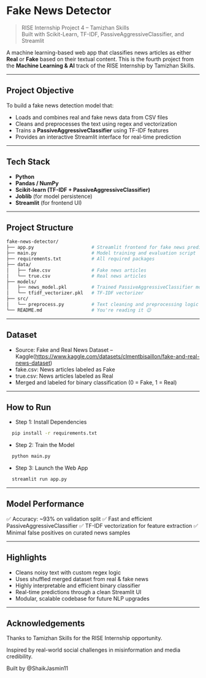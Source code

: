 #  Fake News Detector

> RISE Internship Project 4 – Tamizhan Skills  
> Built with Scikit-Learn, TF-IDF, PassiveAggressiveClassifier, and Streamlit

A machine learning-based web app that classifies news articles as either **Real** or **Fake** based on their textual content. This is the fourth project from the **Machine Learning & AI** track of the RISE Internship by Tamizhan Skills.

---

##  Project Objective

To build a fake news detection model that:
  - Loads and combines real and fake news data from CSV files
  - Cleans and preprocesses the text using regex and vectorization
  - Trains a **PassiveAggressiveClassifier** using TF-IDF features
  - Provides an interactive Streamlit interface for real-time prediction

---

##  Tech Stack

- **Python**
- **Pandas / NumPy**
- **Scikit-learn (TF-IDF + PassiveAggressiveClassifier)**
- **Joblib** (for model persistence)
- **Streamlit** (for frontend UI)

---

##  Project Structure

```bash
fake-news-detector/
├── app.py                     # Streamlit frontend for fake news prediction
├── main.py                    # Model training and evaluation script
├── requirements.txt           # All required packages
├── data/
│   ├── fake.csv               # Fake news articles
│   └── true.csv               # Real news articles
├── models/
│   ├── news_model.pkl         # Trained PassiveAggressiveClassifier model
│   └── tfidf_vectorizer.pkl   # TF-IDF vectorizer
├── src/
│   └── preprocess.py          # Text cleaning and preprocessing logic
└── README.md                  # You're reading it 😉
```

---

## Dataset

- Source: Fake and Real News Dataset – Kaggle(https://www.kaggle.com/datasets/clmentbisaillon/fake-and-real-news-dataset)
- fake.csv: News articles labeled as Fake
- true.csv: News articles labeled as Real
- Merged and labeled for binary classification (0 = Fake, 1 = Real)

---

## How to Run

- Step 1: Install Dependencies
  
```bash
  pip install -r requirements.txt
```

- Step 2: Train the Model
  
```bash
  python main.py
```

- Step 3: Launch the Web App
  
```bash
  streamlit run app.py
```

  ---

## Model Performance

✅ Accuracy: ~93% on validation split
✅ Fast and efficient PassiveAggressiveClassifier
✅ TF-IDF vectorization for feature extraction
✅ Minimal false positives on curated news samples

---

## Highlights

- Cleans noisy text with custom regex logic
- Uses shuffled merged dataset from real & fake news
- Highly interpretable and efficient binary classifier
- Real-time predictions through a clean Streamlit UI
- Modular, scalable codebase for future NLP upgrades

---

## Acknowledgements

Thanks to Tamizhan Skills for the RISE Internship opportunity.

Inspired by real-world social challenges in misinformation and media credibility.

Built by @ShaikJasmin11
